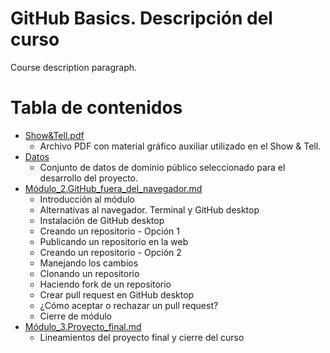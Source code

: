 # GitHub Basics. Descripción del curso
Course description paragraph.

# Tabla de contenidos

* [Show&Tell.pdf](Show&Tell.pdf) 
  * Archivo PDF con material gráfico auxiliar utilizado en el Show & Tell.
* [Datos](Datos)
  * Conjunto de datos de dominio público seleccionado para el desarrollo del proyecto.
* [Módulo_2.GitHub_fuera_del_navegador.md](Módulo_2.GitHub_fuera_del_navegador.md)
  * Introducción al módulo
  * Alternativas al navegador. Terminal y GitHub desktop
  * Instalación de GitHub desktop
  * Creando un repositorio - Opción 1
  * Publicando un repositorio en la web
  * Creando un repositorio - Opción 2
  * Manejando los cambios
  * Clonando un repositorio
  * Haciendo fork de un repositorio
  * Crear pull request en GitHub desktop
  * ¿Cómo aceptar o rechazar un pull request?
  * Cierre de módulo
* [Módulo_3.Proyecto_final.md](Módulo_3.Proyecto_final.md)
  * Lineamientos del proyecto final y cierre del curso
